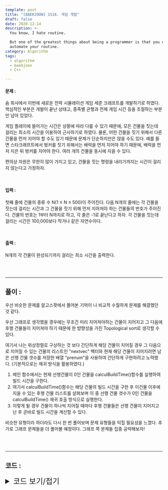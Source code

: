 ```yaml
---
template: post
title: "[BAEKJOON] 1516. 게임 개발"
draft: false
date: 2020-12-14
description: >-
  You know, I hate routine.

  But one of the greatest things about being a programmer is that you can
  automate your routine.
category: Algorithm
tags:
  - algorithm
  - baekjoon
  - C++

---
```




#### 문제 : 

숌 회사에서 이번에 새로운 전략 시뮬레이션 게임 세준 크래프트를 개발하기로 하였다. 핵심적인 부분은 개발이 끝난 상태고, 종족별 균형과 전체 게임 시간 등을 조절하는 부분만 남아 있었다.

게임 플레이에 들어가는 시간은 상황에 따라 다를 수 있기 때문에, 모든 건물을 짓는데 걸리는 최소의 시간을 이용하여 근사하기로 하였다. 물론, 어떤 건물을 짓기 위해서 다른 건물을 먼저 지어야 할 수도 있기 때문에 문제가 단순하지만은 않을 수도 있다. 예를 들면 스타크래프트에서 벙커를 짓기 위해서는 배럭을 먼저 지어야 하기 때문에, 배럭을 먼저 지은 뒤 벙커를 지어야 한다. 여러 개의 건물을 동시에 지을 수 있다.

편의상 자원은 무한히 많이 가지고 있고, 건물을 짓는 명령을 내리기까지는 시간이 걸리지 않는다고 가정하자.

<br/>

#### 입력 :

첫째 줄에 건물의 종류 수 N(1 ≤ N ≤ 500)이 주어진다. 다음 N개의 줄에는 각 건물을 짓는데 걸리는 시간과 그 건물을 짓기 위해 먼저 지어져야 하는 건물들의 번호가 주어진다. 건물의 번호는 1부터 N까지로 하고, 각 줄은 -1로 끝난다고 하자. 각 건물을 짓는데 걸리는 시간은 100,000보다 작거나 같은 자연수이다.

<br/>

#### 출력 : 

N개의 각 건물이 완성되기까지 걸리는 최소 시간을 출력한다.

<br/>

<br/>

___

## 풀이 :

우선 비슷한 문제를 알고스팟에서 풀어본 기억이 나 비교적 수월하게 문제를 해결했던 것 같다.

우선 그래프로 생각했을 경우에는 무조건 미리 지어져야하는 건물이 지어지고 그 다음에 후행 건물들이 지어져야 하기 때문에 한 뱡향성을 가진 Topological sort로 생각할 수 있다.

여기서 나는 위상정렬로 구상하는 것 보다 간단하게 해당 건물이 지어질 경우 그 다음으로 지어질 수 있는 건물의 리스트인 "nextvec" 벡터와 현재 해당 건물이 지어지려면 남은 선행 건물 갯수를 저장한 배열 "prenum"을 사용하여 간단하게 구현하려고 노력했다. (기본적으로는 재귀 방식을 활용하였다.)

1. 메인 함수에서는 현재 선행건물이 0인 건물을 calculBuildTime()함수를 실행하여 빌드 시간을 구한다.
2. 여기서 calculBuildTime()함수는 해당 건물의 빌드 시간을 구한 후 이건물 이후에 지을 수 있는 후행 건물 리스트를 살펴보며 이 중 선행 건물 갯수가 0인 건물을 calculBuildTime() 재귀 호출 방식으로 실행한다.
3. 이렇게 될 경우 건물이 하나씩 지어질 때마다 후행 건물들은 선행 건물이 지어지고 난 후 곧바로 빌드 시간을 계산할 수 있다.

비슷한 유형이라 하더라도 다시 한 번 풀어보며 문제 유형들을 익힐 필요성을 느꼈다. 추가로 그래프 문제들을 더 풀어볼 예정이다. 그래프 쪽 문제들 집중 공략해보자!

<br/>

<br/>

---

## 코드 :

<details>
<summary style="cursor:pointer; font-size:1.5rem">
	코드 보기/접기
</summary>

```c++
#include <iostream>
#include <vector>
#include <algorithm>

#define MAX 501

using namespace std;
int anstime[MAX], buildtime[MAX], prenum[MAX], pretime[MAX];
bool visit[MAX];
vector<vector<int>> nextvec;

void calculBuildTime(int cur) {
    anstime[cur] = buildtime[cur] + pretime[cur];
    visit[cur] = true;
    int size = nextvec[cur].size(), comp;
    for (int i = 0; i < size; i++) {
        comp = nextvec[cur][i];
        pretime[comp] = max(pretime[comp], anstime[cur]);
        if (!--prenum[comp]) calculBuildTime(comp);
    }
}

int main() {
    int n, i, input;
    cin >> n;
    nextvec.resize(n + 1);
    for (i = 1; i <= n; i++) {
        cin >> buildtime[i];
        while (1) {
            cin >> input;
            if (input == -1) break;
            nextvec[input].push_back(i);
            prenum[i]++;
        }
    }

    for (i = 1; i <= n; i++)
        if (!prenum[i] && !visit[i]) calculBuildTime(i);

    for (i = 1; i <= n; i++)
        cout << anstime[i] << '\n';

    return 0;
}
```

</details>
<br/>
